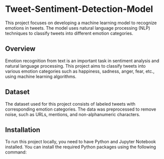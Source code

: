 # Tweet-Sentiment-Detection-Model

This project focuses on developing a machine learning model to recognize emotions in tweets. The model uses natural language processing (NLP) techniques to classify tweets into different emotion categories.

## Overview

Emotion recognition from text is an important task in sentiment analysis and natural language processing. This project aims to classify tweets into various emotion categories such as happiness, sadness, anger, fear, etc., using machine learning algorithms.

## Dataset

The dataset used for this project consists of labeled tweets with corresponding emotion categories. The data was preprocessed to remove noise, such as URLs, mentions, and non-alphanumeric characters.

## Installation

To run this project locally, you need to have Python and Jupyter Notebook installed. You can install the required Python packages using the following command:
